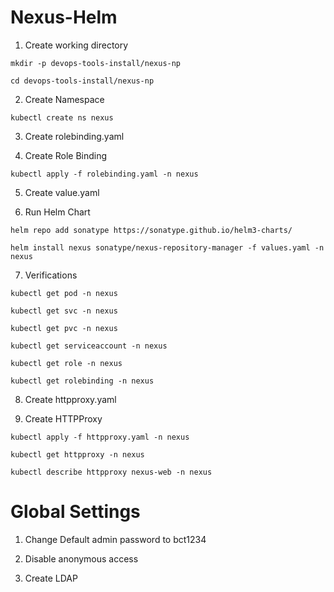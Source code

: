 # Nexus-Helm

1. Create working directory

`mkdir -p devops-tools-install/nexus-np`

`cd devops-tools-install/nexus-np`

2. Create Namespace

`kubectl create ns nexus`

3. Create rolebinding.yaml

4. Create Role Binding

`kubectl apply -f rolebinding.yaml -n nexus`

5. Create value.yaml

6. Run Helm Chart

`helm repo add sonatype https://sonatype.github.io/helm3-charts/`

`helm install nexus sonatype/nexus-repository-manager -f values.yaml -n nexus`

7. Verifications

`kubectl get pod -n nexus`

`kubectl get svc -n nexus`

`kubectl get pvc -n nexus`

`kubectl get serviceaccount -n nexus`

`kubectl get role -n nexus`

`kubectl get rolebinding -n nexus`

8. Create httpproxy.yaml

9. Create HTTPProxy

`kubectl apply -f httpproxy.yaml -n nexus`

`kubectl get httpproxy -n nexus`

`kubectl describe httpproxy nexus-web -n nexus`

# Global Settings
1. Change Default admin password to bct1234

2. Disable anonymous access

3. Create LDAP 
